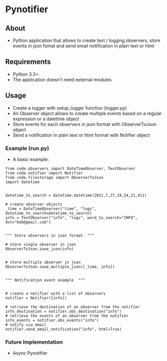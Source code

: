  
# Pynotifier

## About


* Python application that allows to create text / logging observers, store events in json fomat and send email notification in plain text or html


## Requirements

* Python 3.3+.
* The application doesn't need external modules

## Usage

* Create a logger with setup_logger function (logger.py) 
* An Observer object allows to create multiple events based on a regular expression or a datetime object
* Store events for each observers in json format with ObserverToJson object
* Send a notification in plain text or html format with Notifier object


### Example (run.py)

* A basic example: 

```
from code.observers import DateTimeObserver, TextObserver
from code.notifier import Notifier
from code.filestorage import ObserverToJson
import datetime
                

datetime_to_search = datetime.datetime(2021,7,27,19,54,21,411)
    
# create observer objects           
_time = DateTimeObserver("time", "logs", datetime_to_search=datetime_to_search)
info = TextObserver("info", "logs", word_to_search="INFO", dst="bob@gmail.com")


""" Store observers in json format  """

# store single observer in json
ObserverToJson.save_json(info)


# store multiple observer in json
ObserverToJson.save_multiple_json([_time, info])


""" Notification event example  """


# create a notifier with a list of observers
notifier = Notifier([info])

# retrieve the destination of an observer from the notifier
info_destination = notifier.obs_destination("info")
# retrieve the events of an observer from the notifier
info_events = notifier.obs_events("info")
# notify via email
notifier.send_email_notification("info", html=True)
```

### Future Implementation

* Async Pynotifier




